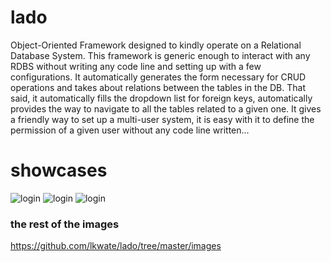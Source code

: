# lado
Object-Oriented Framework designed to kindly operate on a Relational Database System. This framework is generic enough to interact with any RDBS without writing any code line and setting up with a few configurations. It automatically generates the form necessary for CRUD operations and takes about relations between the tables in the DB. That said, it automatically fills the dropdown list for foreign keys, automatically provides the way to navigate to all the tables related to a given one. It gives a friendly way to set up a multi-user system, it is easy with it to define the permission of a given user without any code line written...

# showcases 
![login](https://github.com/lkwate/lado/blob/master/images/Capture%20d%E2%80%99%C3%A9cran%20de%202020-11-19%2022-58-42.png)
![login](https://github.com/lkwate/lado/blob/master/images/Capture%20d%E2%80%99%C3%A9cran%20de%202020-11-19%2023-00-17.png)
![login](https://github.com/lkwate/lado/blob/master/images/Capture%20d%E2%80%99%C3%A9cran%20de%202020-11-19%2023-00-56.png)

### the rest of the images
https://github.com/lkwate/lado/tree/master/images
